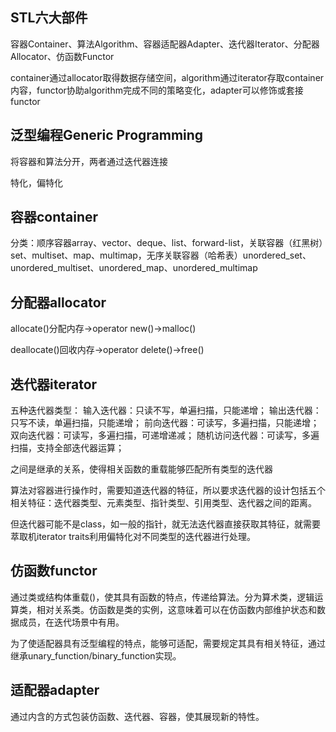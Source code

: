 ## STL六大部件 ##
容器Container、算法Algorithm、容器适配器Adapter、迭代器Iterator、分配器Allocator、仿函数Functor

container通过allocator取得数据存储空间，algorithm通过iterator存取container内容，functor协助algorithm完成不同的策略变化，adapter可以修饰或套接functor

## 泛型编程Generic Programming ##
将容器和算法分开，两者通过迭代器连接

特化，偏特化

## 容器container ##
分类：顺序容器array、vector、deque、list、forward-list，关联容器（红黑树）set、multiset、map、multimap，无序关联容器（哈希表）unordered_set、unordered_multiset、unordered_map、unordered_multimap

## 分配器allocator ##
allocate()分配内存->operator new()->malloc()

deallocate()回收内存->operator delete()->free()

## 迭代器iterator ##
五种迭代器类型：
输入迭代器：只读不写，单遍扫描，只能递增；
输出迭代器：只写不读，单遍扫描，只能递增；
前向迭代器：可读写，多遍扫描，只能递增；
双向迭代器：可读写，多遍扫描，可递增递减；
随机访问迭代器：可读写，多遍扫描，支持全部迭代器运算；

之间是继承的关系，使得相关函数的重载能够匹配所有类型的迭代器

算法对容器进行操作时，需要知道迭代器的特征，所以要求迭代器的设计包括五个相关特征：迭代器类型、元素类型、指针类型、引用类型、迭代器之间的距离。

但迭代器可能不是class，如一般的指针，就无法迭代器直接获取其特征，就需要萃取机iterator traits利用偏特化对不同类型的迭代器进行处理。

## 仿函数functor ##
通过类或结构体重载()，使其具有函数的特点，传递给算法。分为算术类，逻辑运算类，相对关系类。仿函数是类的实例，这意味着可以在仿函数内部维护状态和数据成员，在迭代场景中有用。

为了使适配器具有泛型编程的特点，能够可适配，需要规定其具有相关特征，通过继承unary_function/binary_function实现。

## 适配器adapter ##
通过内含的方式包装仿函数、迭代器、容器，使其展现新的特性。